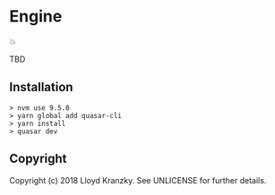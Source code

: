 Engine
======

:boom:

TBD

Installation
------------

```
> nvm use 9.5.0
> yarn global add quasar-cli
> yarn install
> quasar dev
```

Copyright
---------

Copyright (c) 2018 Lloyd Kranzky. See UNLICENSE for further details.
